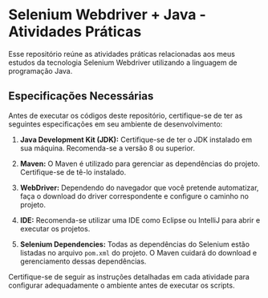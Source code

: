 # Selenium Webdriver + Java - Atividades Práticas

Esse repositório reúne as atividades práticas relacionadas aos meus estudos da tecnologia Selenium Webdriver utilizando a linguagem de programação Java.


## Especificações Necessárias

Antes de executar os códigos deste repositório, certifique-se de ter as seguintes especificações em seu ambiente de desenvolvimento:

1. **Java Development Kit (JDK):** Certifique-se de ter o JDK instalado em sua máquina. Recomenda-se a versão 8 ou superior.

2. **Maven:** O Maven é utilizado para gerenciar as dependências do projeto. Certifique-se de tê-lo instalado.

3. **WebDriver:** Dependendo do navegador que você pretende automatizar, faça o download do driver correspondente e configure o caminho no projeto.

4. **IDE:** Recomenda-se utilizar uma IDE como Eclipse ou IntelliJ para abrir e executar os projetos.

5. **Selenium Dependencies:** Todas as dependências do Selenium estão listadas no arquivo `pom.xml` do projeto. O Maven cuidará do download e gerenciamento dessas dependências.

Certifique-se de seguir as instruções detalhadas em cada atividade para configurar adequadamente o ambiente antes de executar os scripts.
